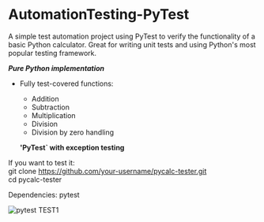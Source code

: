 # AutomationTesting-PyTest
A simple test automation project using PyTest to verify the functionality of a basic Python calculator. Great for writing unit tests and using Python's most popular testing framework.

***Pure Python implementation***
- Fully test-covered functions: <br/>
  - Addition <br/>
  - Subtraction <br/>
  - Multiplication <br/>
  - Division <br/> 
  - Division by zero handling <br/>
  
  **'PyTest` with exception testing**

If you want to test it: <br/>
git clone https://github.com/your-username/pycalc-tester.git <br/>
cd pycalc-tester <br/>

Dependencies: pytest

![pytest TEST1 ](https://github.com/user-attachments/assets/c2d62631-f259-45c0-8c7f-6d9531e78691)
